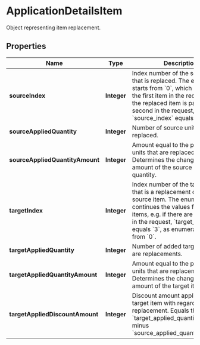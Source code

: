 

# ApplicationDetailsItem

Object representing item replacement.

## Properties

| Name | Type | Description |
|------------ | ------------- | ------------- |
|**sourceIndex** | **Integer** | Index number of the source item that is replaced. The enumeration starts from &#x60;0&#x60;, which represents the first item in the request, e.g., if the replaced item is passed as the second in the request, &#x60;source_index&#x60; equals &#x60;3&#x60;. |
|**sourceAppliedQuantity** | **Integer** | Number of source units that are replaced. |
|**sourceAppliedQuantityAmount** | **Integer** | Amount equal to the price of the units that are replaced. Determines the change of the amount of the source item quantity. |
|**targetIndex** | **Integer** | Index number of the target item that is a replacement of the source item. The enumeration continues the values for the order items, e.g. if there are three items in the request, &#x60;target_index&#x60; equals &#x60;3&#x60;, as enumeration starts from &#x60;0&#x60;. |
|**targetAppliedQuantity** | **Integer** | Number of added target units that are replacements. |
|**targetAppliedQuantityAmount** | **Integer** | Amount equal to the price of the units that are replacements. Determines the change in the amount of the target item quantity. |
|**targetAppliedDiscountAmount** | **Integer** | Discount amount applied to the target item with regard to the replacement. Equals the &#x60;target_applied_quantity_amount&#x60; minus &#x60;source_applied_quantity_amount&#x60;. |



